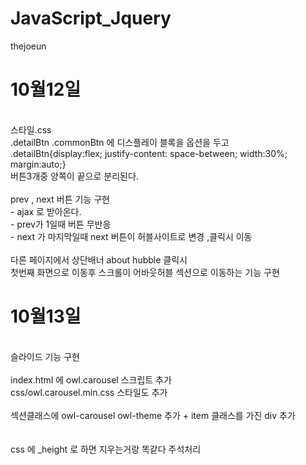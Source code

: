 # JavaScript_Jquery
thejoeun

<h1>10월12일</h1><br>
스타일.css <br>
.detailBtn .commonBtn 에 디스플레이 블록을 옵션을 두고  <br>
.detailBtn{display:flex; justify-content: space-between; width:30%; margin:auto;} <br>
버튼3개중 양쪽이 끝으로 분리된다.<br>
<br>
prev , next 버튼 기능 구현 <br>
- ajax 로 받아온다. <br>
- prev가 1일때 버튼 무반응 <br>
- next 가 마지막일때 next 버튼이 허블사이트로 변경 ,클릭시 이동 <br>
<br>
다른 페이지에서 상단배너 about hubble 클릭시 <br>
첫번째 화면으로 이동후 스크롤이 어바웃허블 섹션으로 이동하는 기능 구현 <br>

<h1>10월13일</h1><br>
슬라이드 기능 구현 <br>
<br>
index.html 에 owl.carousel  스크립트 추가 <br>
css/owl.carousel.min.css 스타일도 추가<br>
<br>
섹션클래스에 owl-carousel owl-theme 추가 + item 클래스를 가진 div 추가<br>
<br>
<br>
css 에 _height 로 하면 지우는거랑 똑같다 주석처리 <br>
